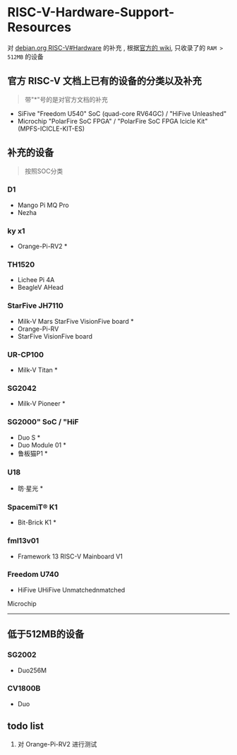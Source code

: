 
# RISC-V-Hardware-Support-Resources

对 [debian.org RISC-V#Hardware](https://wiki.debian.org/RISC-V#Hardware) 的补充 , 根据[官方的 wiki](https://www.debian.org/releases/stable/riscv64/ch03s04.zh-cn.html), 只收录了的 `RAM > 512MB` 的设备



## 官方 RISC-V 文档上已有的设备的分类以及补充

>带"*"号的是对官方文档的补充

* SiFive "Freedom U540" SoC (quad-core RV64GC) / "HiFive Unleashed"
* Microchip "PolarFire SoC FPGA" / "PolarFire SoC FPGA Icicle Kit" (MPFS-ICICLE-KIT-ES)


## 补充的设备

> 按照SOC分类


### D1

* Mango Pi MQ Pro
* Nezha


### ky x1

*  Orange-Pi-RV2 *



### TH1520

* Lichee Pi 4A
* BeagleV AHead

### StarFive JH7110

* Milk-V Mars StarFive VisionFive board *
*  Orange-Pi-RV
* StarFive VisionFive board 



###  UR-CP100

* Milk-V Titan *


### SG2042 

* Milk-V Pioneer *


### SG2000" SoC / "HiF

* Duo S *
* Duo Module 01 *
* 鲁板猫P1 *


### U18

* 昉·星光 *


### SpacemiT® K1

* Bit-Brick K1 *


### fml13v01

* Framework 13 RISC-V Mainboard V1

### Freedom U740

* HiFive UHiFive Unmatchednmatched



Microchip

---


## 低于512MB的设备

### SG2002

* Duo256M

### CV1800B

* Duo





## todo list 

1. 对 Orange-Pi-RV2  进行测试
